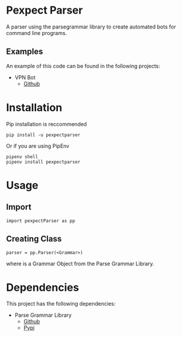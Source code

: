 # Pexpect Parser

A parser using the parsegrammar library to 
create automated bots for command line programs.

## Examples

An example of this code can be found in the following projects:
- VPN Bot
	- [Github](https://github.com/lorkaan/vpnBot)

# Installation

Pip installation is reccommended
```
pip install -u pexpectparser
```

Or if you are using PipEnv
```
pipenv shell
pipenv install pexpectparser
```

# Usage

## Import
```
import pexpectParser as pp
```

## Creating Class
```
parser = pp.Parser(<Grammar>)
```

where <Grammar> is a Grammar Object from the Parse Grammar Library.

# Dependencies

This project has the following dependencies:
- Parse Grammar Library
	- [Github](https://github.com/lorkaan/parsegrammar)
	- [Pypi](https://pypi.org/project/parsegrammar/)
	
